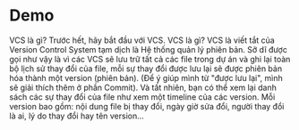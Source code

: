 # Demo

VCS là gì?
Trước hết, hãy bắt đầu với VCS. VCS là gì? VCS là viết tắt của Version Control System 
tạm dịch là Hệ thống quản lý phiên bản. Sỡ dĩ được gọi như vậy là vì các VCS sẽ lưu trữ
tất cả các file trong dự án và ghi lại toàn bộ lịch sử thay đổi của file, mỗi sự thay đổi
được lưu lại sẽ được phiên bản hóa thành một version (phiên bản). (Để ý giúp mình từ "được lưu lại", mình sẽ giải thích thêm ở phần Commit).
Và tất nhiên, bạn có thể xem lại danh sách các sự thay đổi của file như xem một timeline của các version. Mỗi version bao gồm: nội dung file bị thay đổi, ngày giờ sửa đổi, người thay đổi là ai, lý do thay đổi hay tên version...